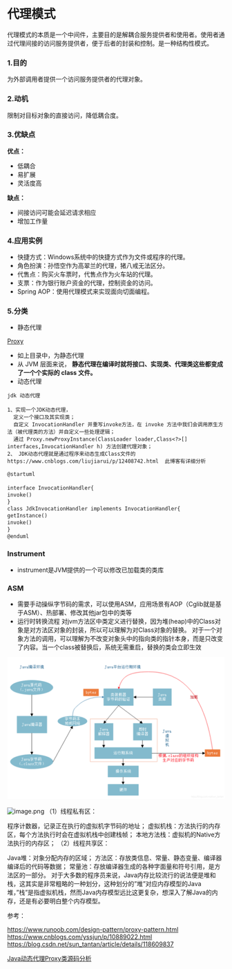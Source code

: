 # 代理模式

代理模式的本质是一个中间件，主要目的是解耦合服务提供者和使用者。使用者通过代理间接的访问服务提供者，便于后者的封装和控制。是一种结构性模式。

### 1.目的

为外部调用者提供一个访问服务提供者的代理对象。

### 2.动机

限制对目标对象的直接访问，降低耦合度。

### 3.优缺点

**优点：**

* 低耦合
* 易扩展
* 灵活度高

**缺点：**

* 间接访问可能会延迟请求相应
* 增加工作量

### 4.应用实例

* 快捷方式：Windows系统中的快捷方式作为文件或程序的代理。
* 角色扮演：孙悟空作为高翠兰的代理，猪八戒无法区分。
* 代售点：购买火车票时，代售点作为火车站的代理。
* 支票：作为银行账户资金的代理，控制资金的访问。
* Spring AOP：使用代理模式来实现面向切面编程。

### 5.分类

* 静态代理

[Proxy](..%2F..%2Fsrc%2Fmain%2Fjava%2Fcom%2Fexample%2Fdesign%2FProxy)

* 如上目录中，为静态代理
* 从 JVM 层面来说， **静态代理在编译时就将接口、实现类、代理类这些都变成了一个个实际的 class 文件。**
* 动态代理

```
jdk 动态代理

1、实现一个JDK动态代理，
  定义一个接口及其实现类；
  自定义 InvocationHandler 并重写invoke方法，在 invoke 方法中我们会调用原生方法（被代理类的方法）并自定义一些处理逻辑；
  通过 Proxy.newProxyInstance(ClassLoader loader,Class<?>[] interfaces,InvocationHandler h) 方法创建代理对象；
2、 JDK动态代理就是通过程序来动态生成Class文件的
https://www.cnblogs.com/liujiarui/p/12408742.html  此博客有详细分析
```

```plantuml
@startuml
 
interface InvocationHandler{
invoke()
}
class JdkInvocationHandler implements InvocationHandler{
getInstance() 
invoke()
}
@enduml
```

### Instrument

* instrument是JVM提供的一个可以修改已加载类的类库


### ASM

* 需要手动操纵字节码的需求，可以使用ASM，应用场景有AOP（Cglib就是基于ASM）、热部署、修改其他jar包中的类等
* 运行时转换流程
  对jvm方法区中类定义进行替换，因为堆(heap)中的Class对象是对方法区对象的封装，所以可以理解为对Class对象的替换。
  对于一个对象方法的调用，可以理解为不改变对象头中的指向类的指针本身，而是只改变了内容。当一个class被替换后，系统无需重启，替换的类会立即生效

![img.png](img.png)

![image.png](https://upload-images.jianshu.io/upload_images/1094787-00efe3c0cd963091.png?imageMogr2/auto-orient/strip%7CimageView2/2/w/1240)
（1）线程私有区：

程序计数器，记录正在执行的虚拟机字节码的地址；
虚拟机栈：方法执行的内存区，每个方法执行时会在虚拟机栈中创建栈帧；
本地方法栈：虚拟机的Native方法执行的内存区；
（2）线程共享区：

Java堆：对象分配内存的区域；
方法区：存放类信息、常量、静态变量、编译器编译后的代码等数据；
常量池：存放编译器生成的各种字面量和符号引用，是方法区的一部分。
对于大多数的程序员来说，Java内存比较流行的说法便是堆和栈，这其实是非常粗略的一种划分，这种划分的”堆”对应内存模型的Java堆，”栈”是指虚拟机栈，然而Java内存模型远比这更复杂，想深入了解Java的内存，还是有必要明白整个内存模型。

参考：

https://www.runoob.com/design-pattern/proxy-pattern.html
https://www.cnblogs.com/yssjun/p/10889022.html
https://blog.csdn.net/sun_tantan/article/details/118609837

[Java动态代理Proxy类源码分析](https://www.cnblogs.com/liujiarui/p/12408742.html "发布于 2020-11-08 11:27")

